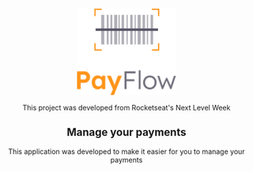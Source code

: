 <p align="center">
  <img alt="PayFlow" src="assets/images/logofull.png" width="200px">
</p>

<p align="center">
This project was developed from Rocketseat's Next Level Week
</p>

<h2 align= "center"> Manage your payments </h2>

<p align="center"> This application was developed to make it easier for you to manage your payments </p>

